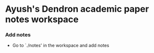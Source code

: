 # Ayush's Dendron academic paper notes workspace

### Add notes

* Go to `./notes' in the workspace and add notes